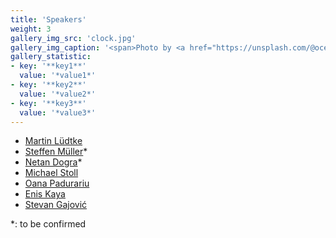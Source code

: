 ```yaml
---
title: 'Speakers'
weight: 3
gallery_img_src: 'clock.jpg'
gallery_img_caption: '<span>Photo by <a href="https://unsplash.com/@oceanng?utm_source=unsplash&amp;utm_medium=referral&amp;utm_content=creditCopyText">Ocean Ng</a> on <a href="https://unsplash.com/s/photos/clock?utm_source=unsplash&amp;utm_medium=referral&amp;utm_content=creditCopyText">Unsplash</a></span>'
gallery_statistic:
- key: '**key1**'
  value: '*value1*'
- key: '**key2**'
  value: '*value2*'
- key: '**key3**'
  value: '*value3*'
---
```


 - [Martin Lüdtke](https://www.rug.nl/staff/m.w.ludtke/)
 - [Steffen Müller](https://www.rug.nl/staff/steffen.muller/)*
 - [Netan Dogra](https://sites.google.com/site/netandogra/)*
 - [Michael Stoll](https://www.mathe2.uni-bayreuth.de/stoll/)
 - [Oana Padurariu](https://sites.google.com/view/oanapadurariu/home)
 - [Enis Kaya](https://sites.google.com/view/eniskaya/home)
 - [Stevan Gajović](https://sites.google.com/view/stevan-gajovic/home)

*: to be confirmed